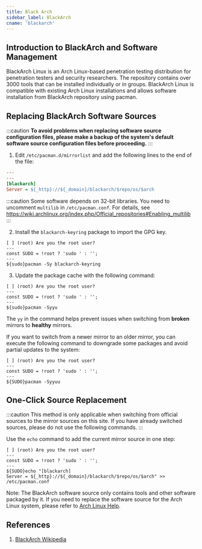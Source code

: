 ```yaml
---
title: Black Arch
sidebar_label: BlackArch
cname: 'blackarch'
---
```


## Introduction to BlackArch and Software Management
BlackArch Linux is an Arch Linux-based penetration testing distribution for penetration testers and security researchers. The repository contains over 3000 tools that can be installed individually or in groups.
BlackArch Linux is compatible with existing Arch Linux installations and allows software installation from BlackArch repository using pacman.

## Replacing BlackArch Software Sources

:::caution
**To avoid problems when replacing software source configuration files, please make a backup of the system's default software source configuration files before proceeding.**
:::

1. Edit `/etc/pacman.d/mirrorlist` and add the following lines to the end of the file:

```ini varcode
---
---
[blackarch]
Server = ${_http}://${_domain}/blackarch/$repo/os/$arch
```

:::caution
Some software depends on 32-bit libraries. You need to uncomment `multilib` in `/etc/pacman.conf`. For details, see https://wiki.archlinux.org/index.php/Official_repositories#Enabling_multilib
:::

2. Install the `blackarch-keyring` package to import the GPG key.

```shell varcode
[ ] (root) Are you the root user?
---
const SUDO = !root ? 'sudo ' : '';
---
${sudo}pacman -Sy blackarch-keyring
```

3. Update the package cache with the following command:

```shell varcode
[ ] (root) Are you the root user?
---
const SUDO = !root ? 'sudo ' : '';
---
${sudo}pacman -Syyu
```

The `yy` in the command helps prevent issues when switching from **broken**  mirrors to **healthy**  mirrors.

If you want to switch from a newer mirror to an older mirror, you can execute the following command to downgrade some packages and avoid partial updates to the system:

```shell varcode
[ ] (root) Are you the root user?
---
const SUDO = !root ? 'sudo ' : '';
---
${SUDO}pacman -Syyuu
```

## One-Click Source Replacement

:::caution
This method is only applicable when switching from official sources to the mirror sources on this site. If you have already switched sources, please do not use the following commands.
:::

Use the `echo` command to add the current mirror source in one step:
```shell varcode
[ ] (root) Are you the root user?
---
const SUDO = !root ? 'sudo ' : '';
---
${SUDO}echo "[blackarch]
Server = ${_http}://${_domain}/blackarch/$repo/os/$arch" >> /etc/pacman.conf
```

Note: The BlackArch software source only contains tools and other software packaged by it. If you need to replace the software source for the Arch Linux system, please refer to [Arch Linux Help](/docs/archlinux/).

## References

1. [BlackArch Wikipedia](https://en.wikipedia.org/wiki/BlackArch)
